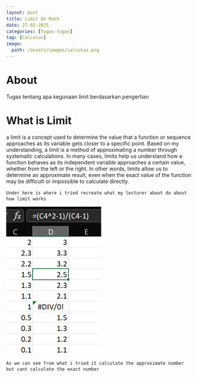 ```yaml
---
layout: post
title: Limit On Math
date: 27-02-2025
categories: [Tugas-tugas]
tag: [Calculus]
image:
  path: /assets/images/calculus.png
---
```


# About
Tugas tentang apa kegunaan limit berdasarkan pengertian


# What is Limit
 a limit is a concept used to determine the value that a function or sequence approaches as its variable gets closer to a specific point. Based on my understanding, a limit is a method of approximating a number through systematic calculations. In many cases, limits help us understand how a function behaves as its independent variable approaches a certain value, whether from the left or the right. In other words, limits allow us to determine an approximate result, even when the exact value of the function may be difficult or impossible to calculate directly.

 ```
 Under here is where i tried recreate what my lecturer about do about how limit works
 ```

![Desktop View](/assets/images/calculus2.png)


```
As we can see from what i tried it calculate the approximate number but cant calculate the exact number 
```